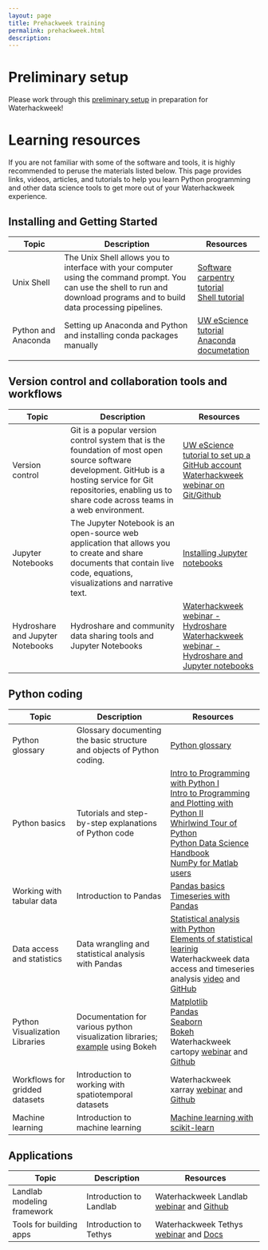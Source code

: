 ```yaml
---
layout: page
title: Prehackweek training
permalink: prehackweek.html
description: 
---
```


# Preliminary setup

Please work through this [preliminary setup](https://waterhackweek.github.io/preliminary/) in preparation for Waterhackweek!


# Learning resources 

If you are not familiar with some of the software and tools, it is highly recommended to peruse the materials listed below. This page provides links, videos, articles, and tutorials to help you learn Python programming and other data science tools to get more out of your Waterhackweek experience.


## Installing and Getting Started

| Topic  |Description |Resources   | 
|---|---|---|
|Unix Shell  |The Unix Shell allows you to interface with your computer using the command prompt. You can use the shell to run and download programs and to build data processing pipelines.|[Software carpentry tutorial](http://swcarpentry.github.io/shell-novice/) <br> [Shell tutorial](http://linuxcommand.org/lc3_learning_the_shell.php) <br>|
|Python and Anaconda   |Setting up Anaconda and Python and installing conda packages manually |[UW eScience tutorial](https://uwescience.github.io/hackweek-preliminary-tutorials/conda/) <br> [Anaconda documetation](https://docs.anaconda.com/anaconda/user-guide/tasks/install-packages/)  |   |   |
|   |   |   | 

## Version control and collaboration tools and workflows 

| Topic  |Description |Resources   | 
|---|---|---|
|Version control  | Git is a popular version control system that is the foundation of most open source software development. GitHub is a hosting service for Git repositories, enabling us to share code across teams in a web environment.|[UW eScience tutorial to set up a GitHub account](https://uwescience.github.io/hackweek-preliminary-tutorials/github/) <br> [Waterhackweek webinar on Git/Github](https://www.youtube.com/watch?v=Bc5BO9gPC9w&feature=youtu.be) <br>|
|Jupyter Notebooks   |The Jupyter Notebook is an open-source web application that allows you to create and share documents that contain live code, equations, visualizations and narrative text.   | [Installing Jupyter notebooks](https://jupyter.readthedocs.io/en/latest/install.html)  |
|Hydroshare and Jupyter Notebooks |Hydroshare and community data sharing tools and Jupyter Notebooks|[Waterhackweek webinar - Hydroshare](https://www.youtube.com/watch?v=foRBVEKgNZ0&feature=youtu.be) <br> [Waterhackweek webinar - Hydroshare and Jupyter notebooks](https://www.youtube.com/watch?v=SWzw4hNat8I&feature=youtu.be)  |  

## Python coding 

| Topic  |Description |Resources   | 
|---|---|---|
|Python glossary  |Glossary documenting the basic structure and objects of Python coding. |[Python glossary](https://www.codecademy.com/articles/glossary-python)|
|Python basics   | Tutorials  and step-by-step explanations of Python code | [Intro to Programming with Python I](http://swcarpentry.github.io/python-novice-inflammation/) <br> [Intro to Programming and Plotting with Python II](http://swcarpentry.github.io/python-novice-gapminder/) <br> [Whirlwind Tour of Python](https://github.com/jakevdp/WhirlwindTourOfPython) <br> [Python Data Science Handbook](https://jakevdp.github.io/PythonDataScienceHandbook/) <br> [NumPy for Matlab users](https://docs.scipy.org/doc/numpy-1.14.0/user/numpy-for-matlab-users.html)  
|Working with tabular data | Introduction to Pandas | [Pandas basics](https://github.com/Tanu-N-Prabhu/Python/blob/master/Pandas/Pandas_DataFrame.ipynb) <br> [Timeseries with Pandas](https://nbviewer.jupyter.org/github/changhiskhan/talks/blob/master/pydata2012/pandas_timeseries.ipynb)                                                                          
|Data access and statistics|Data wrangling and statistical analysis with Pandas|[Statistical analysis with Python](https://github.com/fonnesbeck/statistical-analysis-python-tutorial)<br>[Elements of statistical learinig](https://github.com/maitbayev/the-elements-of-statistical-learning) <br> Waterhackweek data access and timeseries analysis [video](https://www.youtube.com/watch?v=uQXuS1AB2M0&feature=youtu.be) and [GitHub](https://github.com/waterhackweek/visualization) |
|Python Visualization Libraries | Documentation for various python visualization libraries; [example](https://nbviewer.jupyter.org/urls/mountain-hydrology-research-group.github.io/data-analysis/resources/interactive-plotting-demo.ipynb) using Bokeh | [Matplotlib](https://matplotlib.org/tutorials/index.html) <br> [Pandas](https://pandas.pydata.org/pandas-docs/stable/user_guide/visualization.html) <br> [Seaborn](https://seaborn.pydata.org/tutorial.html) <br> [Bokeh](https://hub.gke.mybinder.org/user/bokeh-bokeh-notebooks-dkpbe60n/notebooks/tutorial/00%20-%20Introduction%20and%20Setup.ipynb) <br> Waterhackweek cartopy [webinar](https://www.youtube.com/watch?v=BrolsSGMSVU&feature=youtu.be) and [Github](https://github.com/waterhackweek/visualization) 
|Workflows for gridded datasets|Introduction to working with spatiotemporal datasets |Waterhackweek xarray [webinar](https://www.youtube.com/watch?v=Ls6Huc2JQaM&feature=youtu.be) and [Github](https://github.com/waterhackweek/gridded_data)|                                                                                               
|Machine learning|Introduction to machine learning|[Machine learning with scikit-learn](http://amueller.github.io/sklearn_tutorial/#/)| 
                                                                                             
 ## Applications    
 
| Topic  |Description |Resources   | 
|---|---|---|
|Landlab modeling framework|Introduction to Landlab|Waterhackweek Landlab [webinar](https://www.youtube.com/watch?v=m10UA5_gsuM&feature=youtu.be) and [Github](https://github.com/waterhackweek/Landlab_intro)|     
|Tools for building apps|Introduction to Tethys|Waterhackweek Tethys [webinar](https://www.youtube.com/watch?v=8wnkOJu_tjo&feature=youtu.be) and [Docs](http://docs.tethysplatform.org/en/stable/tutorials/getting_started.html)|                                                                              